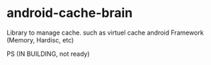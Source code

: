 # android-cache-brain
Library to manage cache. such as virtuel cache android Framework (Memory, Hardisc, etc)

PS (IN BUILDING, not ready)
